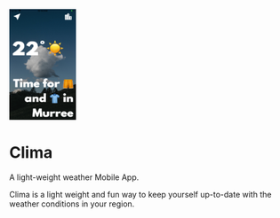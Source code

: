 <img src="./App-Snapshot.png" alt="App Snapshot" width="120" height="200">

# Clima
A light-weight weather Mobile App.

Clima is a light weight and fun way to keep yourself up-to-date with the weather conditions in your region.
